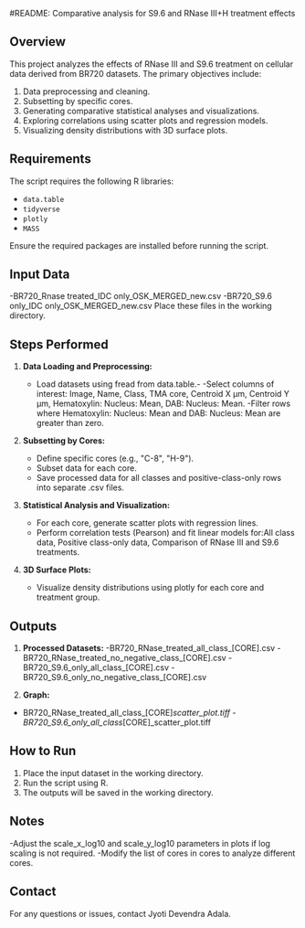 #README: Comparative analysis for S9.6 and RNase III+H treatment effects

## Overview

This project analyzes the effects of RNase III and S9.6 treatment on cellular data derived from BR720 datasets. The primary objectives include:

1. Data preprocessing and cleaning.
2. Subsetting by specific cores.
3. Generating comparative statistical analyses and visualizations.
4. Exploring correlations using scatter plots and regression models.
5. Visualizing density distributions with 3D surface plots.


## Requirements

The script requires the following R libraries:
 - `data.table`
 - `tidyverse`
 - `plotly`
 - `MASS`

Ensure the required packages are installed before running the script.

## Input Data

-BR720_Rnase treated_IDC only_OSK_MERGED_new.csv
-BR720_S9.6 only_IDC only_OSK_MERGED_new.csv
Place these files in the working directory.

## Steps Performed

1. **Data Loading and Preprocessing:**
   - Load datasets using fread from data.table.-
   -Select columns of interest: Image, Name, Class, TMA core, Centroid X µm, Centroid Y µm, Hematoxylin: Nucleus: Mean, DAB: Nucleus: Mean.
   -Filter rows where Hematoxylin: Nucleus: Mean and DAB: Nucleus: Mean are greater than zero.

2. **Subsetting by Cores:**
   - Define specific cores (e.g., "C-8", "H-9").
   - Subset data for each core.
   - Save processed data for all classes and positive-class-only rows into separate .csv files.

3. **Statistical Analysis and Visualization:**
   - For each core, generate scatter plots with regression lines.
   - Perform correlation tests (Pearson) and fit linear models for:All class data, Positive class-only data, Comparison of RNase III and S9.6 treatments.

4. **3D Surface Plots:**
   - Visualize density distributions using plotly for each core and treatment group.


## Outputs

1. **Processed Datasets:**
-BR720_RNase_treated_all_class_[CORE].csv
-BR720_RNase_treated_no_negative_class_[CORE].csv
-BR720_S9.6_only_all_class_[CORE].csv
-BR720_S9.6_only_no_negative_class_[CORE].csv

2. **Graph:**
- BR720_RNase_treated_all_class_[CORE]_scatter_plot.tiff
-BR720_S9.6_only_all_class_[CORE]_scatter_plot.tiff

## How to Run

1. Place the input dataset in the working directory.
2. Run the script using R.
3. The outputs will be saved in the working directory.

## Notes

-Adjust the scale_x_log10 and scale_y_log10 parameters in plots if log scaling is not required.
-Modify the list of cores in cores to analyze different cores.

## Contact

For any questions or issues, contact Jyoti Devendra Adala.
